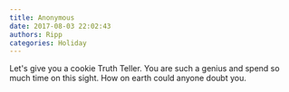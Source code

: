 ```yaml
---
title: Anonymous
date: 2017-08-03 22:02:43
authors: Ripp
categories: Holiday
---
```


 Let's give you a cookie Truth Teller. You are such a genius and spend so much time on this sight. How on earth could anyone doubt you.